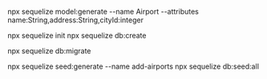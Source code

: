 
 npx sequelize model:generate --name Airport --attributes name:String,address:String,cityId:integer

 npx sequelize init
 npx sequelize db:create
  

 npx sequelize db:migrate


npx sequelize seed:generate --name add-airports
npx sequelize db:seed:all